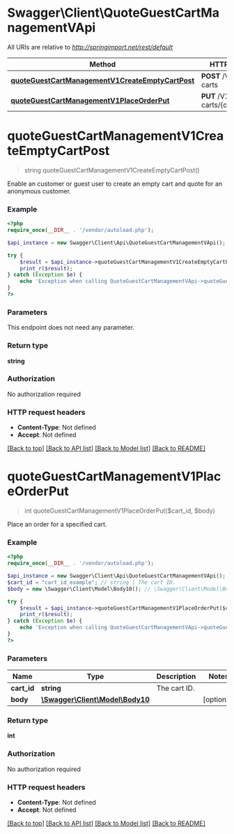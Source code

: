 # Swagger\Client\QuoteGuestCartManagementVApi

All URIs are relative to *http://springimport.net/rest/default*

Method | HTTP request | Description
------------- | ------------- | -------------
[**quoteGuestCartManagementV1CreateEmptyCartPost**](QuoteGuestCartManagementVApi.md#quoteGuestCartManagementV1CreateEmptyCartPost) | **POST** /V1/guest-carts | 
[**quoteGuestCartManagementV1PlaceOrderPut**](QuoteGuestCartManagementVApi.md#quoteGuestCartManagementV1PlaceOrderPut) | **PUT** /V1/guest-carts/{cartId}/order | 


# **quoteGuestCartManagementV1CreateEmptyCartPost**
> string quoteGuestCartManagementV1CreateEmptyCartPost()



Enable an customer or guest user to create an empty cart and quote for an anonymous customer.

### Example
```php
<?php
require_once(__DIR__ . '/vendor/autoload.php');

$api_instance = new Swagger\Client\Api\QuoteGuestCartManagementVApi();

try {
    $result = $api_instance->quoteGuestCartManagementV1CreateEmptyCartPost();
    print_r($result);
} catch (Exception $e) {
    echo 'Exception when calling QuoteGuestCartManagementVApi->quoteGuestCartManagementV1CreateEmptyCartPost: ', $e->getMessage(), "\n";
}
?>
```

### Parameters
This endpoint does not need any parameter.

### Return type

**string**

### Authorization

No authorization required

### HTTP request headers

 - **Content-Type**: Not defined
 - **Accept**: Not defined

[[Back to top]](#) [[Back to API list]](../../README.md#documentation-for-api-endpoints) [[Back to Model list]](../../README.md#documentation-for-models) [[Back to README]](../../README.md)

# **quoteGuestCartManagementV1PlaceOrderPut**
> int quoteGuestCartManagementV1PlaceOrderPut($cart_id, $body)



Place an order for a specified cart.

### Example
```php
<?php
require_once(__DIR__ . '/vendor/autoload.php');

$api_instance = new Swagger\Client\Api\QuoteGuestCartManagementVApi();
$cart_id = "cart_id_example"; // string | The cart ID.
$body = new \Swagger\Client\Model\Body10(); // \Swagger\Client\Model\Body10 | 

try {
    $result = $api_instance->quoteGuestCartManagementV1PlaceOrderPut($cart_id, $body);
    print_r($result);
} catch (Exception $e) {
    echo 'Exception when calling QuoteGuestCartManagementVApi->quoteGuestCartManagementV1PlaceOrderPut: ', $e->getMessage(), "\n";
}
?>
```

### Parameters

Name | Type | Description  | Notes
------------- | ------------- | ------------- | -------------
 **cart_id** | **string**| The cart ID. | 
 **body** | [**\Swagger\Client\Model\Body10**](../Model/\Swagger\Client\Model\Body10.md)|  | [optional] 

### Return type

**int**

### Authorization

No authorization required

### HTTP request headers

 - **Content-Type**: Not defined
 - **Accept**: Not defined

[[Back to top]](#) [[Back to API list]](../../README.md#documentation-for-api-endpoints) [[Back to Model list]](../../README.md#documentation-for-models) [[Back to README]](../../README.md)

